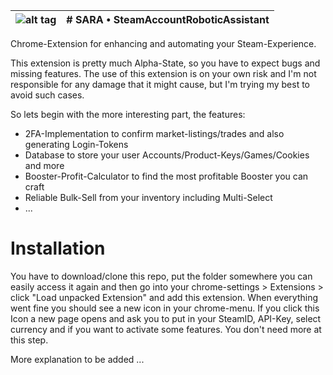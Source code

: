 ![alt tag](https://raw.githubusercontent.com/Pandiora/SteamAccountRoboticAssistant/master/images/icon-48x48.png)              |  # SARA • SteamAccountRoboticAssistant
:-------------------------------------:|:--------------------------------------------------:
Chrome-Extension for enhancing and automating your Steam-Experience.

This extension is pretty much Alpha-State, so you have to expect bugs and missing features. 
The use of this extension is on your own risk and I'm not responsible for any damage that 
it might cause, but I'm trying my best to avoid such cases.

So lets begin with the more interesting part, the features:
- 2FA-Implementation to confirm market-listings/trades and also generating Login-Tokens
- Database to store your user Accounts/Product-Keys/Games/Cookies and more
- Booster-Profit-Calculator to find the most profitable Booster you can craft
- Reliable Bulk-Sell from your inventory including Multi-Select
- ...

# Installation

You have to download/clone this repo, put the folder somewhere you can easily access it again
and then go into your chrome-settings > Extensions > click "Load unpacked Extension" and add
this extension. When everything went fine you should see a new icon in your chrome-menu.
If you click this Icon a new page opens and ask you to put in your SteamID, API-Key, select
currency and if you want to activate some features. You don't need more at this step.

More explanation to be added ...
